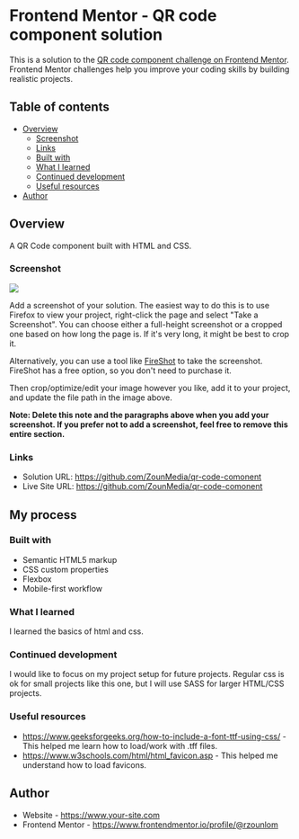 # Frontend Mentor - QR code component solution

This is a solution to the [QR code component challenge on Frontend Mentor](https://www.frontendmentor.io/challenges/qr-code-component-iux_sIO_H). Frontend Mentor challenges help you improve your coding skills by building realistic projects.

## Table of contents

- [Overview](#overview)
  - [Screenshot](#screenshot)
  - [Links](#links)
  - [Built with](#built-with)
  - [What I learned](#what-i-learned)
  - [Continued development](#continued-development)
  - [Useful resources](#useful-resources)
- [Author](#author)

## Overview

A QR Code component built with HTML and CSS.

### Screenshot

![](./screenshot.jpg)

Add a screenshot of your solution. The easiest way to do this is to use Firefox to view your project, right-click the page and select "Take a Screenshot". You can choose either a full-height screenshot or a cropped one based on how long the page is. If it's very long, it might be best to crop it.

Alternatively, you can use a tool like [FireShot](https://getfireshot.com/) to take the screenshot. FireShot has a free option, so you don't need to purchase it.

Then crop/optimize/edit your image however you like, add it to your project, and update the file path in the image above.

**Note: Delete this note and the paragraphs above when you add your screenshot. If you prefer not to add a screenshot, feel free to remove this entire section.**

### Links

- Solution URL: https://github.com/ZounMedia/qr-code-comonent
- Live Site URL: https://github.com/ZounMedia/qr-code-comonent

## My process

### Built with

- Semantic HTML5 markup
- CSS custom properties
- Flexbox
- Mobile-first workflow

### What I learned

I learned the basics of html and css.

### Continued development

I would like to focus on my project setup for future projects. Regular css is ok for small projects like this one, but I will use SASS for larger HTML/CSS projects.

### Useful resources

- https://www.geeksforgeeks.org/how-to-include-a-font-ttf-using-css/ - This helped me learn how to load/work with .tff files.
- https://www.w3schools.com/html/html_favicon.asp - This helped me understand how to load favicons.

## Author

- Website - https://www.your-site.com
- Frontend Mentor - https://www.frontendmentor.io/profile/@rzounlom
